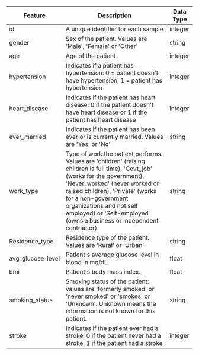 | Feature | Description | Data Type |
| --- | --- | --- |
| id | A unique identifier for each sample | integer |
| gender | Sex of the patient.  Values are 'Male', 'Female' or 'Other' | string |
| age | Age of the patient | integer |
| hypertension | Indicates if a patient has hypertension: 0 = patient doesn't have hypertension; 1 = patient has hypertension  | integer |
| heart_disease | Indicates if the patient has heart disease: 0 if the patient doesn't have heart disease or 1 if the patient has heart disease | integer |
| ever_married | Indicates if the patient has been ever or is currently  married. Values are 'Yes' or 'No' | string |
| work_type | Type of work the patient performs.  Values are 'children' (raising children is full time), 'Govt_job' (works for the government), 'Never_worked' (never worked or raised children), 'Private' (works for a non-government organizations and not self employed) or 'Self-employed (owns a business or independent contractor) | string |
| Residence_type | Residence type of the patient.  Values are 'Rural' or 'Urban' | string |
| avg_glucose_level | Patient's average glucose level in blood in mg/dL. | float |
| bmi | Patient's body mass index. | float |
| smoking_status | Smoking status of the patient: values are 'formerly smoked' or 'never smoked' or 'smokes' or 'Unknown'.  Unknown means the information is not known for this patient.  | string |
| stroke | Indicates if the patient ever had a stroke: 0 if the patient never had a stroke, 1 if the patient had a stroke | integer |
